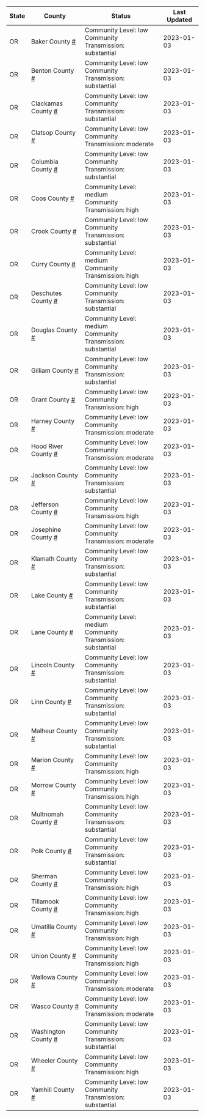 State | County | Status | Last Updated
--- | --- | --- | --- 
OR | Baker County <a href="#baker_county">#</a> | <a name="baker_county"></a>Community Level: low<br/>Community Transmission: substantial | 2023-01-03
OR | Benton County <a href="#benton_county">#</a> | <a name="benton_county"></a>Community Level: low<br/>Community Transmission: substantial | 2023-01-03
OR | Clackamas County <a href="#clackamas_county">#</a> | <a name="clackamas_county"></a>Community Level: low<br/>Community Transmission: substantial | 2023-01-03
OR | Clatsop County <a href="#clatsop_county">#</a> | <a name="clatsop_county"></a>Community Level: low<br/>Community Transmission: moderate | 2023-01-03
OR | Columbia County <a href="#columbia_county">#</a> | <a name="columbia_county"></a>Community Level: low<br/>Community Transmission: substantial | 2023-01-03
OR | Coos County <a href="#coos_county">#</a> | <a name="coos_county"></a>Community Level: medium<br/>Community Transmission: high | 2023-01-03
OR | Crook County <a href="#crook_county">#</a> | <a name="crook_county"></a>Community Level: low<br/>Community Transmission: substantial | 2023-01-03
OR | Curry County <a href="#curry_county">#</a> | <a name="curry_county"></a>Community Level: medium<br/>Community Transmission: high | 2023-01-03
OR | Deschutes County <a href="#deschutes_county">#</a> | <a name="deschutes_county"></a>Community Level: low<br/>Community Transmission: substantial | 2023-01-03
OR | Douglas County <a href="#douglas_county">#</a> | <a name="douglas_county"></a>Community Level: medium<br/>Community Transmission: substantial | 2023-01-03
OR | Gilliam County <a href="#gilliam_county">#</a> | <a name="gilliam_county"></a>Community Level: low<br/>Community Transmission: substantial | 2023-01-03
OR | Grant County <a href="#grant_county">#</a> | <a name="grant_county"></a>Community Level: low<br/>Community Transmission: high | 2023-01-03
OR | Harney County <a href="#harney_county">#</a> | <a name="harney_county"></a>Community Level: low<br/>Community Transmission: moderate | 2023-01-03
OR | Hood River County <a href="#hood_river_county">#</a> | <a name="hood_river_county"></a>Community Level: low<br/>Community Transmission: moderate | 2023-01-03
OR | Jackson County <a href="#jackson_county">#</a> | <a name="jackson_county"></a>Community Level: low<br/>Community Transmission: substantial | 2023-01-03
OR | Jefferson County <a href="#jefferson_county">#</a> | <a name="jefferson_county"></a>Community Level: low<br/>Community Transmission: high | 2023-01-03
OR | Josephine County <a href="#josephine_county">#</a> | <a name="josephine_county"></a>Community Level: low<br/>Community Transmission: moderate | 2023-01-03
OR | Klamath County <a href="#klamath_county">#</a> | <a name="klamath_county"></a>Community Level: low<br/>Community Transmission: substantial | 2023-01-03
OR | Lake County <a href="#lake_county">#</a> | <a name="lake_county"></a>Community Level: low<br/>Community Transmission: substantial | 2023-01-03
OR | Lane County <a href="#lane_county">#</a> | <a name="lane_county"></a>Community Level: medium<br/>Community Transmission: substantial | 2023-01-03
OR | Lincoln County <a href="#lincoln_county">#</a> | <a name="lincoln_county"></a>Community Level: low<br/>Community Transmission: substantial | 2023-01-03
OR | Linn County <a href="#linn_county">#</a> | <a name="linn_county"></a>Community Level: low<br/>Community Transmission: substantial | 2023-01-03
OR | Malheur County <a href="#malheur_county">#</a> | <a name="malheur_county"></a>Community Level: low<br/>Community Transmission: substantial | 2023-01-03
OR | Marion County <a href="#marion_county">#</a> | <a name="marion_county"></a>Community Level: low<br/>Community Transmission: high | 2023-01-03
OR | Morrow County <a href="#morrow_county">#</a> | <a name="morrow_county"></a>Community Level: low<br/>Community Transmission: high | 2023-01-03
OR | Multnomah County <a href="#multnomah_county">#</a> | <a name="multnomah_county"></a>Community Level: low<br/>Community Transmission: substantial | 2023-01-03
OR | Polk County <a href="#polk_county">#</a> | <a name="polk_county"></a>Community Level: low<br/>Community Transmission: substantial | 2023-01-03
OR | Sherman County <a href="#sherman_county">#</a> | <a name="sherman_county"></a>Community Level: low<br/>Community Transmission: high | 2023-01-03
OR | Tillamook County <a href="#tillamook_county">#</a> | <a name="tillamook_county"></a>Community Level: low<br/>Community Transmission: high | 2023-01-03
OR | Umatilla County <a href="#umatilla_county">#</a> | <a name="umatilla_county"></a>Community Level: low<br/>Community Transmission: high | 2023-01-03
OR | Union County <a href="#union_county">#</a> | <a name="union_county"></a>Community Level: low<br/>Community Transmission: high | 2023-01-03
OR | Wallowa County <a href="#wallowa_county">#</a> | <a name="wallowa_county"></a>Community Level: low<br/>Community Transmission: moderate | 2023-01-03
OR | Wasco County <a href="#wasco_county">#</a> | <a name="wasco_county"></a>Community Level: low<br/>Community Transmission: moderate | 2023-01-03
OR | Washington County <a href="#washington_county">#</a> | <a name="washington_county"></a>Community Level: low<br/>Community Transmission: substantial | 2023-01-03
OR | Wheeler County <a href="#wheeler_county">#</a> | <a name="wheeler_county"></a>Community Level: low<br/>Community Transmission: high | 2023-01-03
OR | Yamhill County <a href="#yamhill_county">#</a> | <a name="yamhill_county"></a>Community Level: low<br/>Community Transmission: substantial | 2023-01-03
